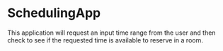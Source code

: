 # SchedulingApp
This application will request an input time range from the user and then check to see if the requested time is available to reserve in a room.
